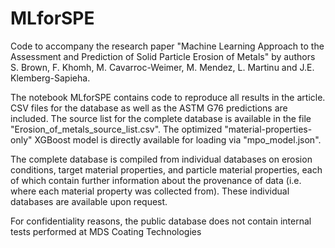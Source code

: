 # MLforSPE
Code to accompany the research paper "Machine Learning Approach to the Assessment and Prediction of Solid Particle Erosion of Metals" by authors S. Brown, F. Khomh, M. Cavarroc-Weimer, M. Mendez, L. Martinu and J.E. Klemberg-Sapieha.

The notebook MLforSPE contains code to reproduce all results in the article. CSV files for the database as well as the ASTM G76 predictions are included. The source list for the complete database is available in the file "Erosion_of_metals_source_list.csv". The optimized "material-properties-only" XGBoost model is directly available for loading via "mpo_model.json".

The complete database is compiled from individual databases on erosion conditions, target material properties, and particle material properties, each of which contain further information about the provenance of data (i.e. where each material property was collected from). These individual databases are available upon request.

For confidentiality reasons, the public database does not contain internal tests performed at MDS Coating Technologies
